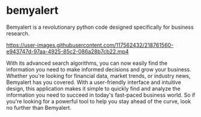 # bemyalert
Bemyalert is a revolutionary python code designed specifically for business research.

https://user-images.githubusercontent.com/117562432/218761560-e943747d-97aa-4925-85c2-086a28b7cb22.mp4

With its advanced search algorithms, you can now easily find the information you need to make informed decisions and grow your business. Whether you're looking for financial data, market trends, or industry news, Bemyalert has you covered. With a user-friendly interface and intuitive design, this application makes it simple to quickly find and analyze the information you need to succeed in today's fast-paced business world. So if you're looking for a powerful tool to help you stay ahead of the curve, look no further than Bemyalert.
